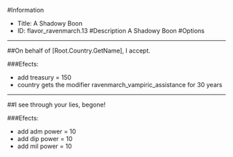 #Information
 - Title: A Shadowy Boon
 - ID: flavor_ravenmarch.13
#Description
A Shadowy Boon
#Options

___
##On behalf of [Root.Country.GetName], I accept.

###Efects:<ul><li>add treasury = 150</li><li>country gets the modifier ravenmarch_vampiric_assistance for 30 years</li></ul>

___
##I see through your lies, begone!

###Efects:<ul><li>add adm power = 10</li><li>add dip power = 10</li><li>add mil power = 10</li></ul>
